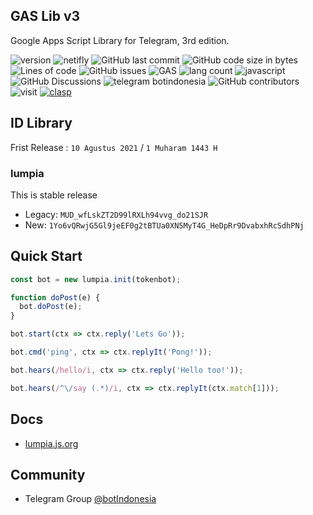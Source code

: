 ## GAS Lib v3

Google Apps Script Library for Telegram, 3rd edition.


![version](https://img.shields.io/badge/version-3.6-important) ![netifly](https://img.shields.io/netlify/76bd2cdb-6128-489b-9172-73f2aca1f978) ![GitHub last commit](https://img.shields.io/github/last-commit/telegrambotindonesia/GAS-Lib-v3) ![GitHub code size in bytes](https://img.shields.io/github/languages/code-size/telegrambotindonesia/GAS-Lib-v3) ![Lines of code](https://img.shields.io/tokei/lines/github/telegrambotindonesia/GAS-Lib-v3) ![GitHub issues](https://img.shields.io/github/issues/telegrambotindonesia/GAS-Lib-v3) ![GAS](https://img.shields.io/badge/google-apps%20script-blue) ![lang count](https://img.shields.io/github/languages/count/telegrambotindonesia/GAS-Lib-v3) ![javascript](https://img.shields.io/badge/lang-javascript-yellow) ![GitHub Discussions](https://img.shields.io/github/discussions/telegrambotindonesia/GAS-Lib-v3?color=red&label=comments) ![telegram botindonesia](https://img.shields.io/badge/telegram-@botindonesia-blue) ![GitHub contributors](https://img.shields.io/github/contributors/telegrambotindonesia/GAS-Lib-v3) ![visit](https://badges.pufler.dev/visits/telegrambotindonesia/GAS-Lib-v3) [![clasp](https://img.shields.io/badge/built%20with-clasp-4285f4.svg)](https://github.com/google/clasp)


## ID Library

Frist Release : `10 Agustus 2021` / `1 Muharam 1443 H`

### lumpia

This is stable release

- Legacy: `MUD_wfLskZT2D99lRXLh94vvg_do21SJR`
- New: `1Yo6vQRwjG5Gl9jeEF0g2tBTUa0XN5MyT4G_HeDpRr9DvabxhRcSdhPNj`


## Quick Start

```javascript
const bot = new lumpia.init(tokenbot);

function doPost(e) {
  bot.doPost(e);
}

bot.start(ctx => ctx.reply('Lets Go'));

bot.cmd('ping', ctx => ctx.replyIt('Pong!'));

bot.hears(/hello/i, ctx => ctx.reply('Hello too!'));

bot.hears(/^\/say (.*)/i, ctx => ctx.replyIt(ctx.match[1]));
```

## Docs

- [lumpia.js.org](https://lumpia.js.org)

## Community

- Telegram Group [@botIndonesia](https://t,.me/botindonesia)